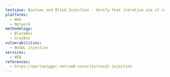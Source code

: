 ```yaml
---
testcase: Boolean and Blind Injection - Verify that iterative use of conditional NoSQL operators (e.g., $regex, $where) in the Web (HTTP/HTTPS) service can’t be abused to infer or extract data in a blind injection context
platforms: 
  - Web
  - Network
methodology: 
  - BlackBox
  - GreyBox
vulnerabilities:
  - NoSQL injection
services:
  - WEB
references:
  - https://portswigger.net/web-security/nosql-injection
---
```


